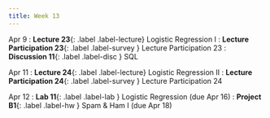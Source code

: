 ```yaml
---
title: Week 13
---
```



Apr 9
: **Lecture 23**{: .label .label-lecture} Logistic Regression I
: **Lecture Participation 23**{: .label .label-survey } Lecture Participation 23
: **Discussion 11**{: .label .label-disc } SQL

Apr 11
: **Lecture 24**{: .label .label-lecture} Logistic Regression II
: **Lecture Participation 24**{: .label .label-survey } Lecture Participation 24


Apr 12
: **Lab 11**{: .label .label-lab }  Logistic Regression (due Apr 16)
: **Project B1**{: .label .label-hw } Spam & Ham I (due Apr 18)